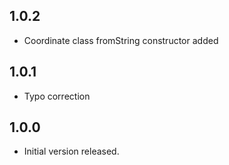 ## 1.0.2

- Coordinate class fromString constructor added

## 1.0.1

- Typo correction

## 1.0.0

- Initial version released.
